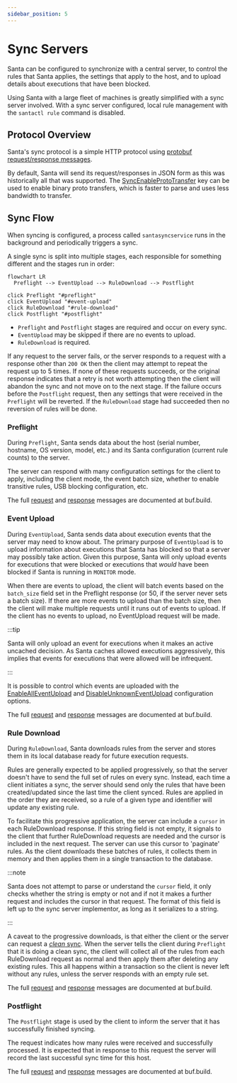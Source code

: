 ```yaml
---
sidebar_position: 5
---
```


# Sync Servers

Santa can be configured to synchronize with a central server, to control the
rules that Santa applies, the settings that apply to the host, and to upload
details about executions that have been blocked.

Using Santa with a large fleet of machines is greatly simplified with a sync
server involved. With a sync server configured, local rule management with
the `santactl rule` command is disabled.

## Protocol Overview

Santa's sync protocol is a simple HTTP protocol using [protobuf request/response
messages](https://buf.build/northpolesec/protos/docs/main:santa.sync.v1).

By default, Santa will send its request/responses in JSON form as this was
historically all that was supported. The
[SyncEnableProtoTransfer](/configuration/keys#SyncEnableProtoTransfer)
key can be used to enable binary proto transfers, which is faster to parse and
uses less bandwidth to transfer.

## Sync Flow

When syncing is configured, a process called `santasyncservice` runs in the
background and periodically triggers a sync.

A single sync is split into multiple stages, each responsible for something
different and the stages run in order:

<div class="text--center">

```mermaid
flowchart LR
  Preflight --> EventUpload --> RuleDownload --> Postflight

click Preflight "#preflight"
click EventUpload "#event-upload"
click RuleDownload "#rule-download"
click Postflight "#postflight"

```

</div>

- `Preflight` and `Postflight` stages are required and occur on every sync.
- `EventUpload` may be skipped if there are no events to upload.
- `RuleDownload` is required.

If any request to the server fails, or the server responds to a request with a
response other than `200 OK` then the client may attempt to repeat the request
up to 5 times. If none of these requests succeeds, or the original response
indicates that a retry is not worth attempting then the client will abandon the
sync and not move on to the next stage. If the failure occurs before the
`Postflight` request, then any settings that were received in the
`Preflight` will be reverted. If the `RuleDownload` stage had succeeded then
no reversion of rules will be done.

### Preflight

During `Preflight`, Santa sends data about the host (serial number, hostname, OS
version, model, etc.) and its Santa configuration (current rule counts) to the
server.

The server can respond with many configuration settings for the client to apply,
including the client mode, the event batch size, whether to enable transitive
rules, USB blocking configuration, etc.

The full
[request](https://buf.build/northpolesec/protos/docs/main:santa.sync.v1#santa.sync.v1.PreflightRequest)
and
[response](https://buf.build/northpolesec/protos/docs/main:santa.sync.v1#santa.sync.v1.PreflightResponse)
messages are documented at buf.build.

### Event Upload

During `EventUpload`, Santa sends data about execution events that the server
may need to know about. The primary purpose of `EventUpload` is to upload
information about executions that Santa has blocked so that a server may
possibly take action. Given this purpose, Santa will only upload events for
executions that were blocked or executions that _would_ have been blocked if
Santa is running in `MONITOR` mode.

When there are events to upload, the client will batch events based on the
`batch_size` field set in the Preflight response (or 50, if the server never
sets a batch size). If there are more events to upload than the batch size, then
the client will make multiple requests until it runs out of events to upload. If
the client has no events to upload, no EventUpload request will be made.

:::tip

Santa will only upload an event for executions when it makes an active uncached
decision. As Santa caches allowed executions aggressively, this implies that
events for executions that were allowed will be infrequent.

:::

It is possible to control which events are uploaded with the
[EnableAllEventUpload](/configuration/keys#EnableAllEventUpload)
and
[DisableUnknownEventUpload](/configuration/keys#DisableUnknownEventUpload)
configuration options.

The full
[request](https://buf.build/northpolesec/protos/docs/main:santa.sync.v1#santa.sync.v1.EventUploadRequest)
and
[response](https://buf.build/northpolesec/protos/docs/main:santa.sync.v1#santa.sync.v1.EventUploadResponse)
messages are documented at buf.build.

### Rule Download

During `RuleDownload`, Santa downloads rules from the server and stores them in
its local database ready for future execution requests.

Rules are generally expected to be applied progressively, so that the server
doesn't have to send the full set of rules on every sync. Instead, each time a
client initiates a sync, the server should send only the rules that have been
created/updated since the last time the client synced. Rules are applied in
the order they are received, so a rule of a given type and identifier will
update any existing rule.

To facilitate this progressive application, the server can include a `cursor` in
each RuleDownload response. If this string field is not empty, it signals to the
client that further RuleDownload requests are needed and the cursor is included
in the next request. The server can use this cursor to 'paginate' rules. As the
client downloads these batches of rules, it collects them in memory and then
applies them in a single transaction to the database.

:::note

Santa does not attempt to parse or understand the `cursor` field, it only checks
whether the string is empty or not and if not it makes a further request and
includes the cursor in that request. The format of this field is left up to the
sync server implementor, as long as it serializes to a string.

:::

A caveat to the progressive downloads, is that either the client or the server
can request a [_clean_
sync](https://buf.build/northpolesec/protos/docs/main:santa.sync.v1#santa.sync.v1.SyncType).
When the server tells the client during `Preflight` that it is doing a clean
sync, the client will collect all of the rules from each RuleDownload request as
normal and then apply them after deleting any existing rules. This all happens
within a transaction so the client is never left without any rules, unless the
server responds with an empty rule set.

The full
[request](https://buf.build/northpolesec/protos/docs/main:santa.sync.v1#santa.sync.v1.RuleDownloadRequest)
and
[response](https://buf.build/northpolesec/protos/docs/main:santa.sync.v1#santa.sync.v1.RuleDownloadResponse)
messages are documented at buf.build.

### Postflight

The `Postflight` stage is used by the client to inform the server that it has
successfully finished syncing.

The request indicates how many rules were received and successfully processed.
It is expected that in response to this request the server will record the last
successful sync time for this host.

The full
[request](https://buf.build/northpolesec/protos/docs/main:santa.sync.v1#santa.sync.v1.PostflightRequest)
and
[response](https://buf.build/northpolesec/protos/docs/main:santa.sync.v1#santa.sync.v1.PostflightResponse)
messages are documented at buf.build.
